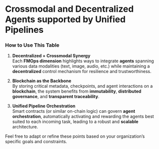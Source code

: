 # Crossmodal and Decentralized Agents supported by Unified Pipelines

### How to Use This Table

1. **Decentralized + Crossmodal Synergy**  
   Each **FMOps dimension** highlights ways to integrate **agents** spanning various data modalities (text, image, audio, etc.) while maintaining a **decentralized** control mechanism for resilience and trustworthiness.

2. **Blockchain as the Backbone**  
   By storing critical metadata, checkpoints, and agent interactions on a **blockchain**, the system benefits from **immutability**, **distributed governance**, and **transparent traceability**.

3. **Unified Pipeline Orchestration**  
   Smart contracts (or similar on-chain logic) can govern **agent orchestration**, automatically activating and rewarding the agents best suited to each incoming task, leading to a robust and **scalable** architecture.

Feel free to adapt or refine these points based on your organization’s specific goals and constraints.

